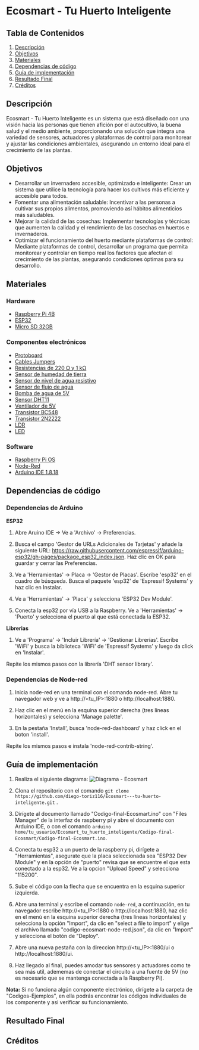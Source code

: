 # Ecosmart - Tu Huerto Inteligente

## Tabla de Contenidos
1. [Descripción](#descripción)
2. [Objetivos](#objetivos)
3. [Materiales](#materiales)
4. [Dependencias de código](#dependencias-de-código)
5. [Guía de implementación](#guía-de-implementación)
6. [Resultado Final](#resultado-final)
7. [Créditos](#créditos)

## Descripción
Ecosmart - Tu Huerto Inteligente es un sistema que está diseñado con una visión hacia las personas que tienen afición por el autocultivo, la buena salud y el medio ambiente, proporcionando una solución que integra una variedad de sensores, actuadores y plataformas de control para monitorear y ajustar las condiciones ambientales, asegurando un entorno ideal para el crecimiento de las plantas.

## Objetivos
- Desarrollar un invernadero accesible, optimizado e inteligente: Crear un sistema que utilice la tecnología para hacer los cultivos más eficiente y accesible para todos.
- Fomentar una alimentación saludable: Incentivar a las personas a cultivar sus propios alimentos, promoviendo así hábitos alimenticios más saludables.
- Mejorar la calidad de las cosechas: Implementar tecnologías y técnicas que aumenten la calidad y el rendimiento de las cosechas en huertos e invernaderos.
- Optimizar el funcionamiento del huerto mediante plataformas de control: Mediante plataformas de control, desarrollar un programa que permita monitorear y controlar en tiempo real los factores que afectan el crecimiento de las plantas, asegurando condiciones óptimas para su desarrollo.

## Materiales
### Hardware
- [Raspberry Pi 4B](https://www.raspberrypi.com/products/raspberry-pi-4-model-b/)
- [ESP32](https://todomaker.com/blog/conociendo-al-esp32/)
- [Micro SD 32GB](https://muytecnologicos.com/diccionario-tecnologico/tarjeta-microsd)
### Componentes electrónicos
- [Protoboard](https://portalacademico.cch.unam.mx/cibernetica1/implementacion-de-circuitos-logicos/tableta-protoboard)
- [Cables Jumpers](https://www.hwlibre.com/cable-jumper/)
- [Resistencias de 220 Ω y 1 kΩ](arduino.cc/en/software)
- [Sensor de humedad de tierra](https://www.330ohms.com/products/sensor-de-humedad-en-tierra-1)
- [Sensor de nivel de agua resistivo](https://www.tostatronic.com/product/sensor-de-nivel-de-agua-para-arduino/?gad_source=1&gclid=CjwKCAjw2Je1BhAgEiwAp3KY7z6wg0eJ8fREsY57eyAPW9IIW6BBdSjvqXGnEmjgDpXtGdkoaXtTJxoC2kwQAvD_BwE)
- [Sensor de flujo de agua](https://naylampmechatronics.com/blog/47_tutorial-sensor-de-flujo-de-agua.html)
- [Bomba de agua de 5V](https://sonrobots.com/producto/bomba-de-agua-sumergible-5v/)
- [Sensor DHT11](https://components101.com/sensors/dht11-temperature-sensor)
- [Ventilador de 5V](https://www.330ohms.com/products/ventilador-5v-para-raspberry-pi-3)
- [Transistor BC548](https://www.inventable.eu/2017/07/09/transistor-bc548/)
- [Transistor 2N2222](https://descubrearduino.com/2n2222-todo-lo-que-necesitas-saber-sobre-este-transitor/)
- [LDR](https://www.tecnosalva.com/que-es-y-como-funciona-una-ldr/)
- [LED](https://www.ledtecnologia.com/que-es-un-led/)
  
### Software
- [Raspberry Pi OS](https://www.raspberrypi.com/software/)
- [Node-Red](https://nodered.org/)
- [Arduino IDE 1.8.18](https://www.ceac.es/blog/que-es-el-ide-de-arduino-en-robotica)
  
## Dependencias de código
### Dependencias de Arduino
**ESP32**
1. Abre Aruino IDE -> Ve a 'Archivo' -> Preferencias.

2. Busca el campo 'Gestor de URLs Adicionales de Tarjetas' y añade la siguiente URL: https://raw.githubusercontent.com/espressif/arduino-esp32/gh-pages/package_esp32_index.json. Haz clic en OK para guardar y cerrar las Preferencias.

3. Ve a 'Herramientas' -> Placa -> 'Gestor de Placas'. Escribe 'esp32' en el cuadro de búsqueda. Busca el paquete 'esp32' de 'Espressif Systems' y haz clic en Instalar.

4. Ve a 'Herramientas' -> 'Placa' y selecciona 'ESP32 Dev Module'.

5. Conecta la esp32 por vía USB a la Raspberry. Ve a 'Herramientas' -> 'Puerto' y selecciona el puerto al que está conectada la ESP32.

**Librerias**

1. Ve a 'Programa' -> 'Incluir Librería' -> 'Gestionar Librerías'. Escribe 'WiFi' y busca la biblioteca 'WiFi' de 'Espressif Systems' y luego da click en 'Instalar'.

Repite los mismos pasos con la librería 'DHT sensor library'.

### Dependencias de Node-red

1. Inicia node-red en una terminal con el comando node-red. Abre tu navegador web y ve a http://<tu_IP>:1880 o http://localhost:1880.

2. Haz clic en el menú en la esquina superior derecha (tres líneas horizontales) y selecciona 'Manage palette'. 

3. En la pestaña 'Install', busca 'node-red-dashboard' y haz click en el boton 'install'.

Repite los mismos pasos e instala 'node-red-contrib-string'.


## Guía de implementación
1. Realiza el siguiente diagrama:
![Diagrama - Ecosmart](https://github.com/diego-toriz116/Ecosmart_tu_huerto_inteligente/raw/main/imagenes/Ecosmart-Diagrama.jpg)

2. Clona el repositorio con el comando  ```git clone https://github.com/diego-toriz116/Ecosmart---tu-huerto-inteligente.git``` .
3. Dirígete al documento llamado "Codigo-final-Ecosmart.ino" con "Files Manager" de la interfaz de raspberry pi y abre el documento con Arduino IDE, o con el comando  ```arduino home/tu_usuario/Ecosmart_tu_huerto_inteligente/Codigo-final-Ecosmart/Codigo-final-Ecosmart.ino```.
4. Conecta tu esp32 a un puerto de la raspberry pi, dirígete a "Herramientas", asegurate que la placa seleccionada sea "ESP32 Dev Module" y en la opción de "puerto" revisa que se encuentre el que esta conectado a la esp32. Ve a la opcion "Upload Speed" y selecciona "115200".
5. Sube el código con la flecha que se encuentra en la esquina superior izquierda.
6. Abre una terminal y escribe el comando  ```node-red```, a continuación, en tu navegador escribe http://<tu_IP>:1880 o http://localhost:1880, haz clic en el menú en la esquina superior derecha (tres líneas horizontales) y selecciona la opción "Import", da clic en "select a file to import" y elige el archivo llamado "codigo-ecosmart-node-red.json", da clic en "Import" y selecciona el botón de "Deploy".
7. Abre una nueva pestaña con la direccion http://<tu_IP>:1880/ui o http://localhost:1880/ui.
8. Haz llegado al final, puedes amodar tus sensores y actuadores como te sea más util, adememas de conectar el circuito a una fuente de 5V (no es necesario que se mantenga conectada a la Raspberry Pi).
   
**Nota:** Si no funciona algún componente electrónico, dirígete a la carpeta de "Codigos-Ejemplos", en ella podrás encontrar los códigos individuales de los componente y asi verificar su funcionamiento.
## Resultado Final


## Créditos






